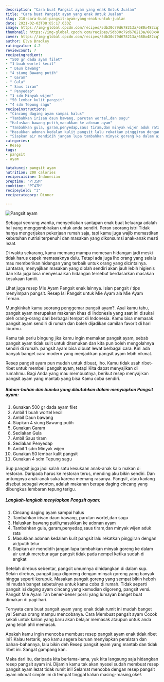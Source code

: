 ```yaml
---
description: "Cara buat Pangsit ayam yang enak Untuk Jualan"
title: "Cara buat Pangsit ayam yang enak Untuk Jualan"
slug: 210-cara-buat-pangsit-ayam-yang-enak-untuk-jualan
date: 2021-02-03T08:05:17.633Z
image: https://img-global.cpcdn.com/recipes/5db30c79d678213a/680x482cq70/pangsit-ayam-foto-resep-utama.jpg
thumbnail: https://img-global.cpcdn.com/recipes/5db30c79d678213a/680x482cq70/pangsit-ayam-foto-resep-utama.jpg
cover: https://img-global.cpcdn.com/recipes/5db30c79d678213a/680x482cq70/pangsit-ayam-foto-resep-utama.jpg
author: Elva Bradley
ratingvalue: 4.2
reviewcount: 7
recipeingredient:
- "500 gr dada ayam filet"
- "1 buah wortel kecil"
- " Daun bawang"
- "4 siung Bawang putih"
- " Garam"
- " Gula"
- " Saus tiram"
- " Penyedap"
- "1 sdm Minyak wijen"
- "50 lembar kulit pangsit"
- "4 sdm Tepung sagu"
recipeinstructions:
- "Cincang daging ayam sampai halus"
- "Tambahkan irisan daun bawang, parutan wortel,dan sagu"
- "Haluskan bawang putih,masukkan ke adonan ayam"
- "Tambahkan gula, garam,penyedap,saus tiram,dan minyak wijen aduk rata"
- "Masukkan adonan kedalam kulit pangsit lalu rekatkan pinggiran dengan air/putih telur"
- "Siapkan air mendidih jangan lupa tambahkan minyak goreng ke dalam air untuk merebur agar pangsit tidak pada nempel ketika sudah di angkat"
categories:
- Resep
tags:
- pangsit
- ayam

katakunci: pangsit ayam 
nutrition: 200 calories
recipecuisine: Indonesian
preptime: "PT35M"
cooktime: "PT47M"
recipeyield: "1"
recipecategory: Dinner

---
```



![Pangsit ayam](https://img-global.cpcdn.com/recipes/5db30c79d678213a/680x482cq70/pangsit-ayam-foto-resep-utama.jpg)

Sebagai seorang wanita, menyediakan santapan enak buat keluarga adalah hal yang menggembirakan untuk anda sendiri. Peran seorang istri Tidak hanya mengerjakan pekerjaan rumah saja, tapi kamu juga wajib memastikan kebutuhan nutrisi terpenuhi dan masakan yang dikonsumsi anak-anak mesti lezat.

Di waktu  sekarang, kamu memang mampu memesan hidangan jadi meski tidak harus capek memasaknya dulu. Tetapi ada juga lho orang yang selalu mau memberikan hidangan yang terbaik untuk orang yang dicintainya. Lantaran, menyajikan masakan yang diolah sendiri akan jauh lebih higienis dan kita juga bisa menyesuaikan hidangan tersebut berdasarkan masakan kesukaan famili. 

Lihat juga resep Mie Ayam Pangsit enak lainnya. Isian pangsit / tips menyimpan pangsit. Resep Isi Pangsit untuk Mie Ayam ala Mie Ayam Teman.

Mungkinkah kamu seorang penggemar pangsit ayam?. Asal kamu tahu, pangsit ayam merupakan makanan khas di Indonesia yang saat ini disukai oleh orang-orang dari berbagai tempat di Indonesia. Kamu bisa memasak pangsit ayam sendiri di rumah dan boleh dijadikan camilan favorit di hari liburmu.

Kamu tak perlu bingung jika kamu ingin memakan pangsit ayam, sebab pangsit ayam tidak sulit untuk ditemukan dan kita pun boleh mengolahnya sendiri di rumah. pangsit ayam bisa dibuat lewat berbagai cara. Kini ada banyak banget cara modern yang menjadikan pangsit ayam lebih nikmat.

Resep pangsit ayam pun mudah untuk dibuat, lho. Kamu tidak usah ribet-ribet untuk membeli pangsit ayam, tetapi Kita dapat menyajikan di rumahmu. Bagi Anda yang mau membuatnya, berikut resep menyajikan pangsit ayam yang mantab yang bisa Kamu coba sendiri.

<!--inarticleads1-->

##### Bahan-bahan dan bumbu yang dibutuhkan dalam menyiapkan Pangsit ayam:

1. Gunakan 500 gr dada ayam filet
1. Ambil 1 buah wortel kecil
1. Ambil  Daun bawang
1. Siapkan 4 siung Bawang putih
1. Gunakan  Garam
1. Sediakan  Gula
1. Ambil  Saus tiram
1. Sediakan  Penyedap
1. Ambil 1 sdm Minyak wijen
1. Gunakan 50 lembar kulit pangsit
1. Gunakan 4 sdm Tepung sagu


Sup pangsit juga jadi salah satu kesukaan anak-anak kalo makan di restoran. Daripada harus ke restoran terus, mending aku bikin sendiri. Dan untungnya anak-anak suka karena memang rasanya. Pangsit, atau kadang disebut sebagai wonton, adalah makanan berupa daging cincang yang dibungkus lembaran tepung terigu. 

<!--inarticleads2-->

##### Langkah-langkah menyiapkan Pangsit ayam:

1. Cincang daging ayam sampai halus
1. Tambahkan irisan daun bawang, parutan wortel,dan sagu
1. Haluskan bawang putih,masukkan ke adonan ayam
1. Tambahkan gula, garam,penyedap,saus tiram,dan minyak wijen aduk rata
1. Masukkan adonan kedalam kulit pangsit lalu rekatkan pinggiran dengan air/putih telur
1. Siapkan air mendidih jangan lupa tambahkan minyak goreng ke dalam air untuk merebur agar pangsit tidak pada nempel ketika sudah di angkat


Setelah direbus sebentar, pangsit umumnya dihidangkan di dalam sup. Selain direbus, pangsit juga digoreng dengan minyak goreng yang banyak hingga seperti kerupuk. Masakan pangsit goreng yang sempat bikin heboh ini mudah banget sebetulnya untuk kamu coba di rumah. Tidak seperti pangsit isi daging ayam cincang yang kemudian digoreng, pangsit versi. Pangsit Mie Ayam Tan bener-bener porsi yang lumayan banget buat dimakan di pagi hari. 

Ternyata cara buat pangsit ayam yang enak tidak rumit ini mudah banget ya! Semua orang mampu mencobanya. Cara Membuat pangsit ayam Cocok sekali untuk kalian yang baru akan belajar memasak ataupun untuk anda yang telah ahli memasak.

Apakah kamu ingin mencoba membuat resep pangsit ayam enak tidak ribet ini? Kalau tertarik, ayo kamu segera buruan menyiapkan peralatan dan bahan-bahannya, lalu bikin deh Resep pangsit ayam yang mantab dan tidak ribet ini. Sangat gampang kan. 

Maka dari itu, daripada kita berlama-lama, yuk kita langsung saja hidangkan resep pangsit ayam ini. Dijamin kamu tak akan nyesel sudah membuat resep pangsit ayam lezat tidak rumit ini! Selamat mencoba dengan resep pangsit ayam nikmat simple ini di tempat tinggal kalian masing-masing,oke!.

